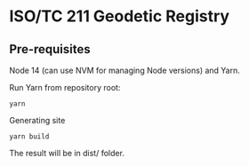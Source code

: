 # ISO/TC 211 Geodetic Registry

## Pre-requisites

Node 14 (can use NVM for managing Node versions) and Yarn.

Run Yarn from repository root:

```
yarn
```

Generating site

```
yarn build
```

The result will be in dist/ folder.

